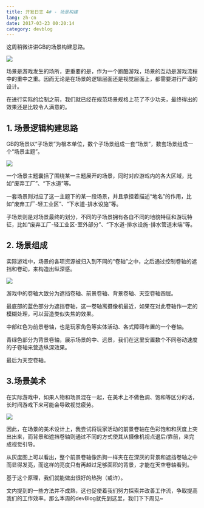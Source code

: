 ```yaml
---
title: 开发日志 4# - 场景构建
lang: zh-cn
date: 2017-03-23 00:20:14
category: devblog
---
```


这周稍微讲讲GB的场景构建思路。

![](/img/camera_sight.png)

场景是游戏发生的场所，更重要的是，作为一个跑酷游戏，场景的互动是游戏流程中的重中之重。因而无论是在场景的逻辑层面还是视觉层面上，都需要进行严谨的设计。

在进行实际的绘制之前，我们就已经在规范场景规格上花了不少功夫，最终得出的效果还是比较令人满意的。


<!--- MORE --->

## 1. 场景逻辑构建思路

GB的场景以“子场景”为根本单位，数个子场景组成一套“场景”，数套场景组成一个“场景主题”。

![](/img/scene-tree.png)

一个场景主题囊括了围绕某一主题展开的场景，同时对应游戏内的各大区域，比如“废弃工厂”、“下水道”等。

一套场景则对应了这一主题下的某一段场景，并且承担着描述“地名”的作用，比如“废弃工厂-轻工业区”、“下水道-排水设施”等。

子场景则是对场景最终的划分，不同的子场景拥有各自不同的地貌特征和游玩特征，比如“废弃工厂-轻工业区-室外部分”、“下水道-排水设施-排水管道末端”等。


## 2. 场景组成

实际游戏中，场景的各项资源被归入到不同的“卷轴”之中，之后通过控制卷轴的遮挡和卷动，来构造出纵深感。

![](/img/scene_factory_outside.png)

游戏中的卷轴大致分为遮挡卷轴、前景卷轴、背景卷轴、天空卷轴四层。

最底部的蓝色部分为遮挡卷轴，这一卷轴离摄像机最近，如果在对此卷轴作一定的模糊处理，可以营造类似失焦的效果。

中部红色为前景卷轴，也是玩家角色等实体活动、各式障碍布置的一个卷轴。

青绿色部分为背景卷轴，展示场景的中、远景，我们在这里安置数个不同卷动速度的子卷轴来营造纵深效果。

最后为天空卷轴。

## 3.场景美术

在实际游戏中，如果人物和场景混在一起，在美术上不做色调、饱和等区分的话，长时间游戏下来可能会导致视觉疲劳。

![](/img/scene_factory_outside_gray.png)

因此，在场景的美术设计上，我尝试将玩家活动的前景卷轴在色彩饱和和灰度上突出出来，而背景和遮挡卷轴则通过不同的方式使其从摄像机视点退后/靠前，来完成视觉引导。

从灰度图上可以看出，整个前景卷轴像热狗一样夹在在深灰的背景和遮挡卷轴之中而显得发亮，而这样的亮度只有再越过足够面积的背景，才能在天空卷轴看到。

基于这个原理，我们就能做出很好的热狗（或许）。

文内提到的一些方法并不成熟，这也促使着我们努力探索并改善工作流，争取提高我们的工作效率。那么本周的devBlog就先到这里，我们下下周见~